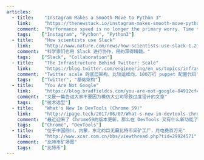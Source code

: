 ```yaml
---
articles:
  - title:    "Instagram Makes a Smooth Move to Python 3"
    link:     "https://thenewstack.io/instagram-makes-smooth-move-python-3/"
    comment:  "Performance speed is no longer the primary worry. Time to market speed is. — Hui Ding"
    tags:    ["Instagram", "Python", "Python3"]
  - title:    "How scientists use Slack"
    link:     "http://www.nature.com/news/how-scientists-use-slack-1.21228"
    comment:  "科学家们也用 Slack 进行协作，用的深得精髓。"
    tags:    ["Slack", "Collaboration"]
  - title:    "The Infrastructure Behind Twitter: Scale"
    link:     "https://blog.twitter.com/engineering/en_us/topics/infrastructure/2017/the-infrastructure-behind-twitter-scale.html"
    comment:  "Twitter scale 的底层架构，比较运维向，100万行 puppet 配置代码"
    tags:    ["Twitter", "基础架构"]
  - title:    "You Are Not Google"
    link:     "https://blog.bradfieldcs.com/you-are-not-google-84912cf44afb"
    comment:  "又是一篇告诫大家不要因为模仿大公司导致过度设计的文章"
    tags:    ["技术选型"]
  - title:    "What's New In DevTools (Chrome 59)"
    link:     "http://ipage.tech/2017/06/07/What-s-new-in-devtools-chrome-59/"
    comment:  "最近迎来了 Chrome59的版本更新，那么在 DevTools 又有什么新功能了呢? css&js 代码使用率、全页面截屏 etc."
    tags:    ["Chrome", "DevTools"]
  - title:    "位于中国四川，内蒙，东北的巨无霸比特币采矿工厂，月电费百万元"
    link:     "http://www.xcar.com.cn/bbs/viewthread.php?tid=29924571"
    comment:  "比特币矿场图"
    tags:    ["比特币"]
---
```

